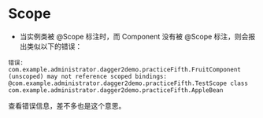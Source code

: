 # Scope




* 当实例类被 @Scope 标注时，而 Component 没有被 @Scope 标注，则会报出类似以下的错误：

```
错误: com.example.administrator.dagger2demo.practiceFifth.FruitComponent (unscoped) may not reference scoped bindings:
@com.example.administrator.dagger2demo.practiceFifth.TestScope class com.example.administrator.dagger2demo.practiceFifth.AppleBean
```

查看错误信息，差不多也是这个意思。
